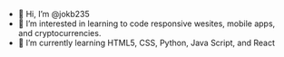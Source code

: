 - 👋 Hi, I’m @jokb235
- 👀 I’m interested in learning to code responsive wesites, mobile apps, and cryptocurrencies.
- 🌱 I’m currently learning HTML5, CSS, Python, Java Script, and React

<!---
jokb235/jokb235 is a ✨ special ✨ repository because its `README.md` (this file) appears on your GitHub profile.
You can click the Preview link to take a look at your changes.
--->
